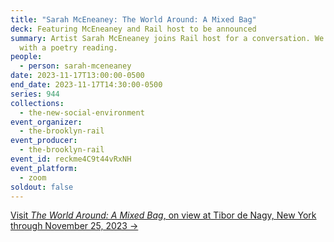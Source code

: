 ```yaml
---
title: "Sarah McEneaney: The World Around: A Mixed Bag"
deck: Featuring McEneaney and Rail host to be announced
summary: Artist Sarah McEneaney joins Rail host for a conversation. We conclude
  with a poetry reading.
people:
  - person: sarah-mceneaney
date: 2023-11-17T13:00:00-0500
end_date: 2023-11-17T14:30:00-0500
series: 944
collections:
  - the-new-social-environment
event_organizer:
  - the-brooklyn-rail
event_producer:
  - the-brooklyn-rail
event_id: reckme4C9t44vRxNH
event_platform:
  - zoom
soldout: false
---
```

[V﻿isit *The World Around: A Mixed Bag*, on view at Tibor de Nagy, New York through November 25, 2023 →](https://www.tibordenagy.com/exhibitions/sarah-mceneaney8)